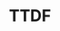 ---
title: TTDF
titleTemplate: 最直观的 Typecho 主题模板开发框架

layout: home

hero:
  name: TTDF
  text: 最直观的开发框架
  tagline: Typecho Theme Development Framework
  actions:
    - theme: brand
      text: 快速开始
      link: /develop/quickstart
    - theme: alt
      text: GitHub
      link: https://github.com/ShuShuicu/TTDF
  image:
      src: /assets/486.jpg
      alt: 安和昴
features:
  - title: Bash
    details: git clone https://github.com/ShuShuicu/TTDF.git
---